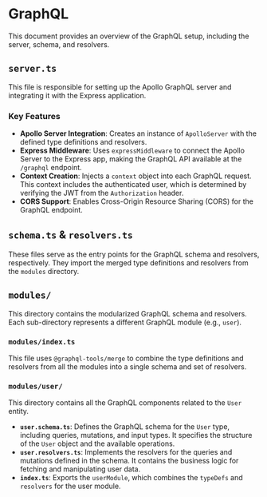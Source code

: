 # GraphQL

This document provides an overview of the GraphQL setup, including the server, schema, and resolvers.

## `server.ts`

This file is responsible for setting up the Apollo GraphQL server and integrating it with the Express application.

### Key Features

- **Apollo Server Integration**: Creates an instance of `ApolloServer` with the defined type definitions and resolvers.
- **Express Middleware**: Uses `expressMiddleware` to connect the Apollo Server to the Express app, making the GraphQL API available at the `/graphql` endpoint.
- **Context Creation**: Injects a `context` object into each GraphQL request. This context includes the authenticated user, which is determined by verifying the JWT from the `Authorization` header.
- **CORS Support**: Enables Cross-Origin Resource Sharing (CORS) for the GraphQL endpoint.

## `schema.ts` & `resolvers.ts`

These files serve as the entry points for the GraphQL schema and resolvers, respectively. They import the merged type definitions and resolvers from the `modules` directory.

## `modules/`

This directory contains the modularized GraphQL schema and resolvers. Each sub-directory represents a different GraphQL module (e.g., `user`).

### `modules/index.ts`

This file uses `@graphql-tools/merge` to combine the type definitions and resolvers from all the modules into a single schema and set of resolvers.

### `modules/user/`

This directory contains all the GraphQL components related to the `User` entity.

- **`user.schema.ts`**: Defines the GraphQL schema for the `User` type, including queries, mutations, and input types. It specifies the structure of the `User` object and the available operations.
- **`user.resolvers.ts`**: Implements the resolvers for the queries and mutations defined in the schema. It contains the business logic for fetching and manipulating user data.
- **`index.ts`**: Exports the `userModule`, which combines the `typeDefs` and `resolvers` for the user module.

